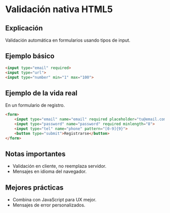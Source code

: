 # Validación nativa HTML5

## Explicación

Validación automática en formularios usando tipos de input.

## Ejemplo básico

```html
<input type="email" required>
<input type="url">
<input type="number" min="1" max="100">
```

## Ejemplo de la vida real

En un formulario de registro.

```html
<form>
    <input type="email" name="email" required placeholder="tu@email.com">
    <input type="password" name="password" required minlength="8">
    <input type="tel" name="phone" pattern="[0-9]{9}">
    <button type="submit">Registrarse</button>
</form>
```

## Notas importantes

- Validación en cliente, no reemplaza servidor.
- Mensajes en idioma del navegador.

## Mejores prácticas

- Combina con JavaScript para UX mejor.
- Mensajes de error personalizados.